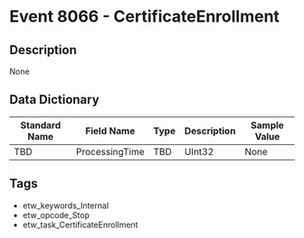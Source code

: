# Event 8066 - CertificateEnrollment

## Description
None

## Data Dictionary
|Standard Name|Field Name|Type|Description|Sample Value|
|---|---|---|---|---|
|TBD|ProcessingTime|TBD|UInt32|None|None|

## Tags
* etw_keywords_Internal
* etw_opcode_Stop
* etw_task_CertificateEnrollment